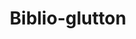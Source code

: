 ---
authors: Patrice Lopez
description: 'Framework dedicated to bibliographic information. It includes:


  -- a bibliographical reference matching service: from an input such as a raw bibliographical
  reference and/or a combination of key metadata, the service will return the disambiguated
  bibliographical object with in particular its DOI and a set of metadata aggregated
  from Crossref and other sources,

  --  a fast metadata look-up service: from a "strong" identifier such as DOI, PMID,
  etc. the service will return a set of metadata aggregated from Crossref and other
  sources,

  --  various mapping between DOI, PMID, PMC, ISTEX ID and ark, integrated in the
  bibliographical service,

  --  Open Access resolver: Integration of Open Access links via the Unpaywall dataset
  from Impactstory,

  --  Gap and daily update for Crossref resources (via the Crossref REST API), so
  that your glutton data service stays always in sync with Crossref,

  --  MeSH classes mapping for PubMed articles.'
documentation: https://github.com/kermitt2/biblio-glutton
last_edit: Fri, 01 Dec 2023 12:22:22 GMT
location: https://github.com/kermitt2/biblio-glutton
shortname: biblio-glutton
tags:
- citation
- metadata
- identifiers
- mapping
- entity reconciliation
title: Biblio-glutton
uuid: 9519fa86-2fa6-4600-9c10-06ceef41f423
---